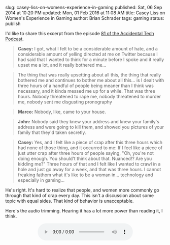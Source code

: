 slug: casey-liss-on-womens-experience-in-gaming
published: Sat, 06 Sep 2014 at 10:20 PM
updated: Mon, 01 Feb 2016 at 11:08 AM
title: Casey Liss on Women's Experience in Gaming
author: Brian Schrader
tags: gaming
status: publish

I'd like to share this excerpt from the episode [81 of the Accidental Tech Podcast][atp81].

[atp81]: http://atp.fm/episodes/81

> **Casey:** I got, what I felt to be a considerable amount of hate, and a considerable amount of yelling directed at me on Twitter because I had said that I wanted to think for a minute before I spoke and it really upset me a lot, and it really bothered me...

> The thing that was really upsetting about all this, the thing that really bothered me and continues to bother me about all this... is I dealt with three hours of a handful of people being  meaner than I think was necessary, and it kinda messed me up for a while. That was three hours. Nobody threatened to rape me, nobody threatened to murder me, nobody sent me disgusting pronography

> **Marco:** Nobody, like, came to your house.

> **John:** Nobody said they knew your address and knew your family's address and were going to kill them, and showed you pictures of your family that they'd taken secretly.

> **Casey:** Yes, and I felt like a piece of crap after this three hours which had none of those thing, and it occurred to me: If I feel like a piece of just utter crap after three hours of people saying, "Oh, you're not doing enough. You should't think about that. Nuanced!? Are you kidding me?" Three hours of that and I felt like I wanted to crawl in a hole and just go away for a week, and that was three hours. I cannot freaking fathom what it's like to be a woman in... technology and especially in gaming...

He's right. It's hard to realize that people, and women more commonly go through that kind of crap every day. This isn't a discussion about some topic with equal sides. That kind of behavior is unacceptable.

Here's the audio trimming. Hearing it has a lot more power than reading it, I think.

<center>
<audio controls>
  <source src="http://brianschrader.com/audio/atp81_women_in_gaming.mp3" type="audio/mpeg">
  Your browser does not support the audio tag.
</audio>
</center>
